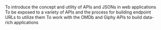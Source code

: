 To introduce the concept and utility of APIs and JSONs in web applications
To be exposed to a variety of APIs and the process for building endpoint URLs to utilize them
To work with the OMDb and Giphy APIs to build data-rich applications

